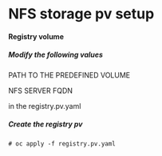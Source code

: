 # NFS storage pv setup

#### Registry volume

##### Modify the following values

PATH TO THE PREDEFINED VOLUME

NFS SERVER FQDN

in the registry.pv.yaml

##### Create the registry pv
    # oc apply -f registry.pv.yaml

